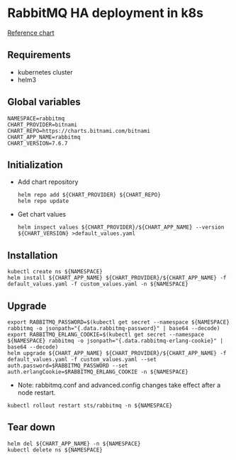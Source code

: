 # RabbitMQ HA deployment in k8s
[Reference chart](https://github.com/bitnami/charts/tree/master/bitnami/rabbitmq)

## Requirements
- kubernetes cluster
- helm3

## Global variables
```
NAMESPACE=rabbitmq
CHART_PROVIDER=bitnami
CHART_REPO=https://charts.bitnami.com/bitnami
CHART_APP_NAME=rabbitmq
CHART_VERSION=7.6.7
```

## Initialization
* Add chart repository
  ```
  helm repo add ${CHART_PROVIDER} ${CHART_REPO}
  helm repo update
  ```
* Get chart values
  ```
  helm inspect values ${CHART_PROVIDER}/${CHART_APP_NAME} --version ${CHART_VERSION} >default_values.yaml
  ```

## Installation
```
kubectl create ns ${NAMESPACE}
helm install ${CHART_APP_NAME} ${CHART_PROVIDER}/${CHART_APP_NAME} -f default_values.yaml -f custom_values.yaml -n ${NAMESPACE}
```

## Upgrade
```
export RABBITMQ_PASSWORD=$(kubectl get secret --namespace ${NAMESPACE} rabbitmq -o jsonpath="{.data.rabbitmq-password}" | base64 --decode)
export RABBITMQ_ERLANG_COOKIE=$(kubectl get secret --namespace ${NAMESPACE} rabbitmq -o jsonpath="{.data.rabbitmq-erlang-cookie}" | base64 --decode)
helm upgrade ${CHART_APP_NAME} ${CHART_PROVIDER}/${CHART_APP_NAME} -f default_values.yaml -f custom_values.yaml --set auth.password=$RABBITMQ_PASSWORD --set auth.erlangCookie=$RABBITMQ_ERLANG_COOKIE -n ${NAMESPACE}
```
* Note: rabbitmq.conf and advanced.config changes take effect after a node restart.
```
kubectl rollout restart sts/rabbitmq -n ${NAMESPACE}
```

## Tear down
```
helm del ${CHART_APP_NAME} -n ${NAMESPACE}
kubectl delete ns ${NAMESPACE}
```
